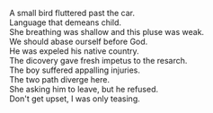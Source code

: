 A small bird fluttered past the car.  
Language that demeans child.  
She breathing was shallow and this pluse was weak.  
We should abase ourself before God.  
He was expeled his native country.  
The dicovery gave fresh impetus to the resarch.  
The boy suffered appalling injuries.  
The two path diverge here.  
She asking him to leave, but he refused.  
Don't get upset, I was only teasing.  




